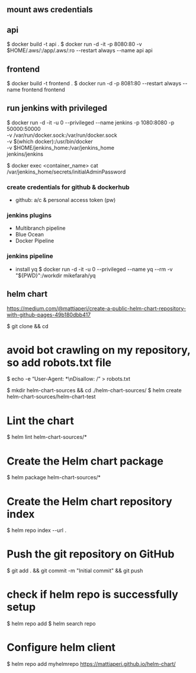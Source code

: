 ## mount aws credentials
## api
$ docker build -t api .
$ docker run -d -it -p 8080:80 -v $HOME/.aws/:/app/.aws/:ro --restart always --name api api 

## frontend
$ docker build -t frontend .
$ docker run -d -p 8081:80 --restart always --name frontend frontend

## run jenkins with privileged
$ docker run -d -it -u 0 --privileged --name jenkins -p 1080:8080 -p 50000:50000 \
  -v /var/run/docker.sock:/var/run/docker.sock \
  -v $(which docker):/usr/bin/docker \
  -v $HOME/jenkins_home:/var/jenkins_home \
  jenkins/jenkins

$ docker exec <container_name> cat /var/jenkins_home/secrets/initialAdminPassword

### create credentials for github & dockerhub
- github: a/c & personal access token (pw)
### jenkins plugins
- Multibranch pipeline
- Blue Ocean
- Docker Pipeline
### jenkins pipeline
- install yq
$ docker run -d -it -u 0 --privileged --name yq --rm -v "${PWD}":/workdir mikefarah/yq


## helm chart
https://medium.com/@mattiaperi/create-a-public-helm-chart-repository-with-github-pages-49b180dbb417

$ git clone <github-repo> && cd
# avoid bot crawling on my repository, so add robots.txt file
$ echo -e “User-Agent: *\nDisallow: /” > robots.txt

$ mkdir helm-chart-sources && cd ./helm-chart-sources/
$ helm create helm-chart-sources/helm-chart-test

# Lint the chart
$ helm lint helm-chart-sources/*

# Create the Helm chart package
$ helm package helm-chart-sources/*

# Create the Helm chart repository index
$ helm repo index --url <github-page-url> .

# Push the git repository on GitHub
$ git add . && git commit -m "Initial commit" && git push

# check if helm repo is successfully setup
$ helm repo add <repo-name> <github-page-url>
$ helm search repo <repo-name>

# Configure helm client
$ helm repo add myhelmrepo https://mattiaperi.github.io/helm-chart/

